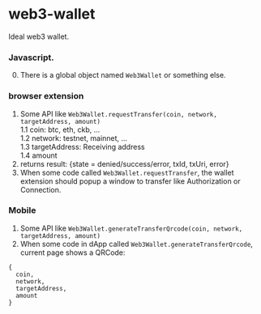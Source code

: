 # web3-wallet
Ideal web3 wallet.

### Javascript.
0. There is a global object named `Web3Wallet` or something else.

### browser extension
1. Some API like `Web3Wallet.requestTransfer(coin, network, targetAddress, amount)`  
  1.1 coin: btc, eth, ckb, ...  
  1.2 network: testnet, mainnet, ...  
  1.3 targetAddress: Receiving address  
  1.4 amount
2. returns result: {state = denied/success/error, txId, txUri, error}
3. When some code called `Web3Wallet.requestTransfer`, the wallet extension should popup a window to transfer like Authorization or Connection.

### Mobile
1. Some API like `Web3Wallet.generateTransferQrcode(coin, network, targetAddress, amount)`
2. When some code in dApp called `Web3Wallet.generateTransferQrcode`, current page shows a QRCode:  
```
{
  coin,
  network,
  targetAddress,
  amount
}
```
